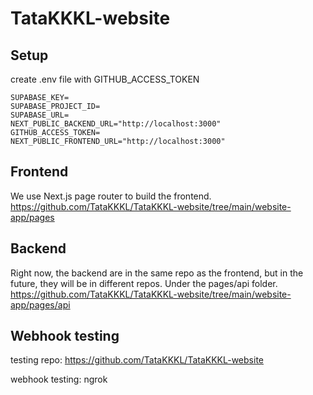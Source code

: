 # TataKKKL-website

## Setup

create .env file with GITHUB_ACCESS_TOKEN
```
SUPABASE_KEY=
SUPABASE_PROJECT_ID=
SUPABASE_URL=
NEXT_PUBLIC_BACKEND_URL="http://localhost:3000"
GITHUB_ACCESS_TOKEN=
NEXT_PUBLIC_FRONTEND_URL="http://localhost:3000"
```

## Frontend
We use Next.js page router to build the frontend.
https://github.com/TataKKKL/TataKKKL-website/tree/main/website-app/pages


## Backend
Right now, the backend are in the same repo as the frontend, but in the future, they will be in different repos. Under the pages/api folder.
https://github.com/TataKKKL/TataKKKL-website/tree/main/website-app/pages/api


## Webhook testing
testing repo: https://github.com/TataKKKL/TataKKKL-website

webhook testing: ngrok